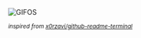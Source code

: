 <div align="justify">
<picture>
    <source media="(prefers-color-scheme: dark)" srcset="https://i.ibb.co/4R6rG0Nm/output-gif.gif">
    <source media="(prefers-color-scheme: light)" srcset="https://i.ibb.co/4R6rG0Nm/output-gif.gif">
    <img alt="GIFOS" src="https://i.ibb.co/4R6rG0Nm/output-gif.gif">
</picture>

<sub><i>inspired from [x0rzavi/github-readme-terminal](https://github.com/x0rzavi/github-readme-terminal)</i></sub>

</div>

<!-- Image deletion URL: https://ibb.co/9HF5LdY8/32d255780a3c642b29ffb5754e1aead1 -->